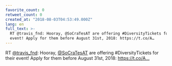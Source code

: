 ```yaml
---
favorite_count: 0
retweet_count: 0
created_at: "2018-08-03T04:53:49.000Z"
lang: en
full_text: >-
  RT @travis_fnd: Hooray, @SoCraTesAT are offering #DiversityTickets for their
  event! Apply for them before August 31st, 2018: https://t.co/A…
---
```


RT [@travis_fnd](https://twitter.com/travis_fnd): Hooray,
[@SoCraTesAT](https://twitter.com/SoCraTesAT) are offering #DiversityTickets for
their event! Apply for them before August 31st, 2018: https://t.co/A…
